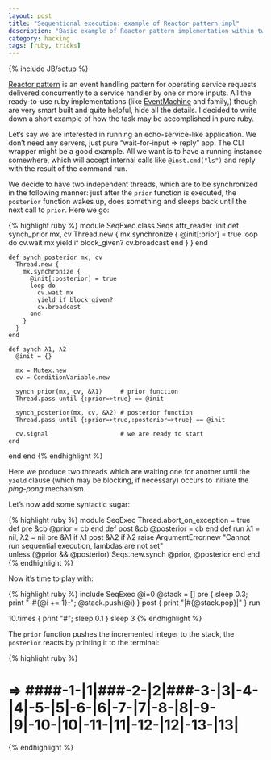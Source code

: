 ```yaml
---
layout: post
title: "Sequentional execution: example of Reactor pattern impl"
description: "Basic example of Reactor pattern implementation within two threads"
category: hacking
tags: [ruby, tricks]
---
```

{% include JB/setup %}

[Reactor pattern](http://en.wikipedia.org/wiki/Reactor_pattern) is an event handling pattern
for operating service requests delivered concurrently to a service handler by one or more inputs. All
the ready-to-use ruby implementations (like [EventMachine](http://rubyeventmachine.com/) and family,)
though are very smart built and quite helpful, hide all the details. I decided to write down a short
example of how the task may be accomplished in pure ruby.

Let’s say we are interested in running an echo-service-like application. We don’t need any servers,
just pure “wait-for-input ⇒ reply” app. The CLI wrapper might be a good example. All we want is to have
a running instance somewhere, which will accept internal calls like `@inst.cmd("ls")` and reply with
the result of the command run.

We decide to have two independent threads, which are to be synchronized in the following manner: just
after the `prior` function is executed, the `posterior` function wakes up, does something and sleeps
back until the next call to `prior`. Here we go:

{% highlight ruby %}
module SeqExec
  class Seqs
    attr_reader :init
    def synch_prior mx, cv
      Thread.new {
        mx.synchronize {
          @init[:prior] = true
          loop do
            cv.wait mx
            yield if block_given?
            cv.broadcast
          end
        }
      }
    end

    def synch_posterior mx, cv
      Thread.new {
        mx.synchronize {
          @init[:posterior] = true
          loop do
            cv.wait mx
            yield if block_given?
            cv.broadcast
          end
        }
      }
    end

    def synch λ1, λ2
      @init = {}

      mx = Mutex.new
      cv = ConditionVariable.new

      synch_prior(mx, cv, &λ1)     # prior function
      Thread.pass until {:prior=>true} == @init

      synch_posterior(mx, cv, &λ2) # posterior function
      Thread.pass until {:prior=>true,:posterior=>true} == @init

      cv.signal                    # we are ready to start
    end
  end
end
{% endhighlight %}

Here we produce two threads which are waiting one for another until the `yield` clause
(which may be blocking, if necessary) occurs to initiate the _ping-pong_ mechanism.

Let’s now add some syntactic sugar:

{% highlight ruby %}
module SeqExec
  Thread.abort_on_exception = true
  def pre &cb
    @prior = cb
  end
  def post &cb
    @posterior = cb
  end
  def run λ1 = nil, λ2 = nil
    pre &λ1 if λ1
    post &λ2 if λ2
    raise ArgumentError.new "Cannot run sequential execution, lambdas are not set" \
      unless (@prior && @posterior)
    Seqs.new.synch @prior, @posterior
  end
end
{% endhighlight %}

Now it’s time to play with:

{% highlight ruby %}
include SeqExec
@i=0
@stack = []
pre { sleep 0.3; print "-#{@i += 1}-"; @stack.push(@i) }
post { print "|#{@stack.pop}|" }
run

10.times { print "#"; sleep 0.1 }
sleep 3
{% endhighlight %}

The `prior` function pushes the incremented integer to the stack, the `posterior` reacts
by printing it to the terminal:

{% highlight ruby %}
# ⇒ ####-1-|1|###-2-|2|###-3-|3|-4-|4|-5-|5|-6-|6|-7-|7|-8-|8|-9-|9|-10-|10|-11-|11|-12-|12|-13-|13|
{% endhighlight %}

